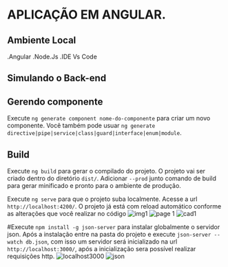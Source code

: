 

# APLICAÇÃO EM ANGULAR.


## Ambiente Local

.Angular
.Node.Js
.IDE Vs Code

## Simulando o Back-end

## Gerendo componente

Execute `ng generate component nome-do-componente` para criar um novo componente. Você também pode usuar `ng generate directive|pipe|service|class|guard|interface|enum|module`.

## Build

Execute `ng build` para gerar o compilado do projeto. O projeto vai ser criado dentro do diretório `dist/`. Adicionar `--prod` junto comando de build para gerar minificado e pronto para o ambiente de produção.


Execute `ng serve` para que o projeto suba localmente. Acesse a url `http://localhost:4200/`. O projeto já está com reload automático conforme as alterações que você realizar no código
![img1](https://user-images.githubusercontent.com/83510729/127482136-28b69adb-d6d9-4076-bfef-d7a68b661f49.png)
![page 1](https://user-images.githubusercontent.com/83510729/127482455-68a6ce83-6aa2-4e5a-a6f0-c4379a007f69.png)
![cad1](https://user-images.githubusercontent.com/83510729/127482496-17864290-6c5d-4975-9a19-a8cbc7b3e124.png)

#Execute `npm install -g json-server` para instalar globalmente o servidor json. Após a instalação entre na pasta do projeto e execute `json-server --watch db.json`, com isso um servidor será inicializado na url `http://localhost:3000/`, após a inicialização sera possível realizar requisições http.
![localhost3000](https://user-images.githubusercontent.com/83510729/127483086-8c6bb0f1-3896-4da5-9baf-9488f5d344f9.png)
![json](https://user-images.githubusercontent.com/83510729/127482515-c70b2b53-a60c-434f-b9f5-602c9492e312.png)





